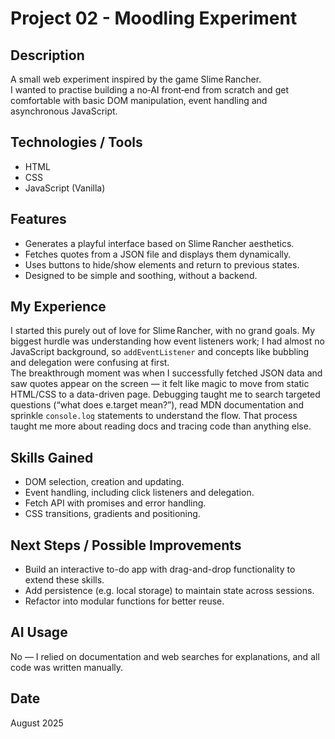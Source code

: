 # Project 02 - Moodling Experiment

## Description
A small web experiment inspired by the game Slime Rancher.  
I wanted to practise building a no‑AI front‑end from scratch and get comfortable with basic DOM manipulation, event handling and asynchronous JavaScript.

## Technologies / Tools
- HTML
- CSS
- JavaScript (Vanilla)

## Features
- Generates a playful interface based on Slime Rancher aesthetics.
- Fetches quotes from a JSON file and displays them dynamically.
- Uses buttons to hide/show elements and return to previous states.
- Designed to be simple and soothing, without a backend.

## My Experience
I started this purely out of love for Slime Rancher, with no grand goals. My biggest hurdle was understanding how event listeners work; I had almost no JavaScript background, so `addEventListener` and concepts like bubbling and delegation were confusing at first.  
The breakthrough moment was when I successfully fetched JSON data and saw quotes appear on the screen — it felt like magic to move from static HTML/CSS to a data-driven page. Debugging taught me to search targeted questions (“what does e.target mean?”), read MDN documentation and sprinkle `console.log` statements to understand the flow. That process taught me more about reading docs and tracing code than anything else.

## Skills Gained
- DOM selection, creation and updating.
- Event handling, including click listeners and delegation.
- Fetch API with promises and error handling.
- CSS transitions, gradients and positioning.

## Next Steps / Possible Improvements
- Build an interactive to-do app with drag-and-drop functionality to extend these skills.
- Add persistence (e.g. local storage) to maintain state across sessions.
- Refactor into modular functions for better reuse.

## AI Usage
No — I relied on documentation and web searches for explanations, and all code was written manually.

## Date
August 2025
